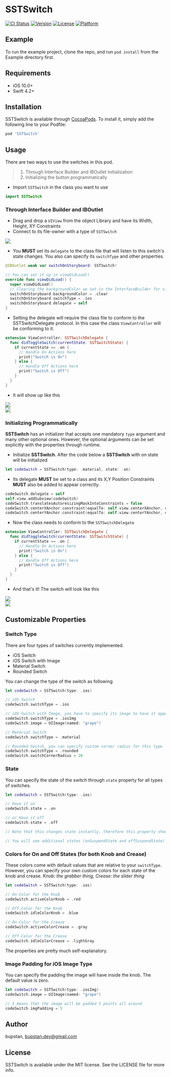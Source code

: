 # SSTSwitch

[![CI Status](https://img.shields.io/travis/bupstan/SSTSwitch.svg?style=flat)](https://travis-ci.org/bupstan/SSTSwitch)
[![Version](https://img.shields.io/cocoapods/v/SSTSwitch.svg?style=flat)](https://cocoapods.org/pods/SSTSwitch)
[![License](https://img.shields.io/cocoapods/l/SSTSwitch.svg?style=flat)](https://cocoapods.org/pods/SSTSwitch)
[![Platform](https://img.shields.io/cocoapods/p/SSTSwitch.svg?style=flat)](https://cocoapods.org/pods/SSTSwitch)

## Example

To run the example project, clone the repo, and run `pod install` from the Example directory first.

## Requirements
- iOS 10.0+
- Swift 4.2+

## Installation

SSTSwitch is available through [CocoaPods](https://cocoapods.org). To install
it, simply add the following line to your Podfile:

```ruby
pod 'SSTSwitch'
```

## Usage
There are two ways to use the switches in this pod.

>1. Through Interface Builder and IBOutlet Initialization
>2. Initializing the button programmatically

- Import `SSTSwitch` in the class you want to use

```swift
import SSTSwitch
```

### Through Interface Builder and IBOutlet
- Drag and drop a `UIView` from the object Library and have its Width, Height, XY Constraints
- Connect to its file-owner with a type of `SSTSwitch`

![](Samples/InterfaceBuilderStep1.png)<br>

- You **MUST** set its `delegate` to the class file that will listen to this switch's state changes. You also can specify its `switchType` and other properties.

```swift
@IBOutlet weak var switchOnStoryboard: SSTSwitch!

// You can set it up in viewDidLoad()
override func viewDidLoad() {
  super.viewDidLoad()
  // Clearing the backgroundColor we set in the InterfaceBuilder for visibility during that time.
  switchOnStoryboard.backgroundColor = .clear
  switchOnStoryboard.switchType = .ios
  switchOnStoryboard.delegate = self
}
```

- Setting the delegate will require the class file to conform to the SSTSwitchDelegate protocol. In this case the class `ViewController` will be conforming to it.

```swift
extension ViewController: SSTSwitchDelegate {
  func didToggleSwitch(currentState: SSTSwitchState) {
    if currentState == .on {
      // Handle On Actions here
      print("Switch is On")
    } else {
      // Handle Off Actions here
      print("Switch is Off")
    }
  }
}
```
- It will show up like this

![](Samples/InterfaceBuilderResult1.png)<br>
![](Samples/InterfaceBuilderResult2.png)

### Initializing Programmatically
**SSTSwitch** has an initializer that accepts one mandatory `type` argument and many other optional ones. However, the optional arguments can be set explicitly with the properties through runtime.

- Initialize **SSTSwitch**. After the code below a **SSTSwitch** with *on* state will be initialized 

```swift
let codeSwitch = SSTSwitch(type: .material, state: .on)
```
- Its delegate **MUST** be set to a class and its X,Y Position Constraints **MUST** also be added to appear correctly.

```swift
codeSwitch.delegate = self
self.view.addSubview(codeSwitch)
codeSwitch.translatesAutoresizingMaskIntoConstraints = false
codeSwitch.centerXAnchor.constraint(equalTo: self.view.centerXAnchor, constant: 0).isActive = true
codeSwitch.centerYAnchor.constraint(equalTo: self.view.centerYAnchor, constant: 0).isActive = true
```
- Now the class needs to conform to the `SSTSwitchDelegate`

```swift
extension ViewController: SSTSwitchDelegate {
  func didToggleSwitch(currentState: SSTSwitchState) {
    if currentState == .on {
      // Handle On Actions here
      print("Switch is On")
    } else {
      // Handle Off Actions here
      print("Switch is Off")
    }
  }
}
```
- And that's it! The switch will look like this

![](Samples/CodeSwitchResult1.png)<br>
![](Samples/CodeSwitchResult2.png)

## Customizable Properties

### Switch Type
There are four types of switches currently implemented.

- iOS Switch
- iOS Switch with Image
- Material Switch
- Rounded Switch

You can change the type of the switch as following

```swift
let codeSwitch = SSTSwitch(type: .ios)

// iOS Switch
codeSwitch.switchType = .ios

// iOS Switch with Image, you have to specify its image to have it appear in the knob
codeSwitch.switchType = .iosImg
codeSwitch.image = UIImage(named: "grape")

// Material Switch
codeSwitch.switchType = .material

// Rounded Switch, you can specify custom corner radius for this type
codeSwitch.switchType = .rounded
codeSwitch.switchCornerRadius = 20
```

### State
You can specify the state of the switch through `state` property for all types of switches.

```swift
let codeSwitch = SSTSwitch(type: .ios)

// Have it on
codeSwitch.state = .on

// or Have it off
codeSwitch.state = .off

// Note that this changes state instantly, therefore this property should only be used for the starting state.

// You will see additional states (onSuspendState and offSuspendState) through the auto-completion. They should be ignored.
```

### Colors for On and Off States (for both Knob and Crease)
These colors come with default values that are relative to your `switchType`. However, you can specify your own custom colors for each state of the knob and crease. *Knob: the grabber thing, Crease: the slider thing*

```swift
let codeSwitch = SSTSwitch(type: .ios)

// On-Color for the Knob
codeSwitch.activeColorKnob = .red

// Off-Color for the Knob
codeSwitch.idleColorKnob = .blue

// On-Color for the Crease
codeSwitch.activeColorCrease = .gray

// Off-Color for the Crease
codeSwitch.idleColorCrease = .lightGray
```
The properties are pretty much self-explanatory.

### Image Padding for iOS Image Type
You can specify the padding the image will have inside the knob. The default value is zero.

```swift
let codeSwitch = SSTSwitch(type: .iosImg)
codeSwitch.image = UIImage(named: "grape")

// 5 means that the image will be padded 5 points all around
codeSwitch.imgPadding = 5
```

## Author

bupstan, bupstan.dev@gmail.com

## License

SSTSwitch is available under the MIT license. See the LICENSE file for more info.
